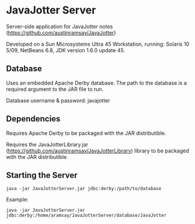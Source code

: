 # JavaJotter Server
Server-side application for JavaJotter notes (https://github.com/austinramsay/JavaJotter)

Developed on a Sun Microsystems Ultra 45 Workstation, running: Solaris 10 5/09, NetBeans 6.8, JDK version 1.6.0 update 45.

## Database
Uses an embedded Apache Derby database. The path to the database is a required argument to the JAR file to run.

Database username & password: javajotter

## Dependencies
Requires Apache Derby to be packaged with the JAR distributible.

Requires the JavaJotterLibrary.jar (https://github.com/austinramsay/JavaJotterLibrary) library to be packaged with the JAR distributible.

## Starting the Server
````
java -jar JavaJotterServer.jar jdbc:derby:/path/to/database
````
Example:

````
java -jar JavaJotterServer.jar jdbc:derby:/home/aramsay/JavaJotterServer/database/JavaJotter
````
